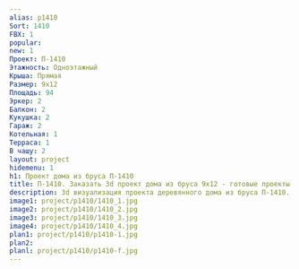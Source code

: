 ```yaml
---
alias: p1410
Sort: 1410
FBX: 1
popular: 
new: 1
Проект: П-1410
Этажность: Одноэтажный
Крыша: Прямая
Размер: 9х12
Площадь: 94
Эркер: 2
Балкон: 2
Кукушка: 2
Гараж: 2
Котельная: 1
Терраса: 1
В чашу: 2
layout: project
hidemenu: 1
h1: Проект дома из бруса П-1410
title: П-1410. Заказать 3d проект дома из бруса 9х12 - готовые проекты
description: 3d визуализация проекта деревянного дома из бруса П-1410. Площадь 94 м2, размер 9х12. Вы можете внести любые изменения в проект.
image1: project/p1410/1410_1.jpg
image2: project/p1410/1410_2.jpg
image3: project/p1410/1410_3.jpg
image4: project/p1410/1410_4.jpg
plan1: project/p1410/p1410-1.jpg
plan2: 
planl: project/p1410/p1410-f.jpg
---
```

